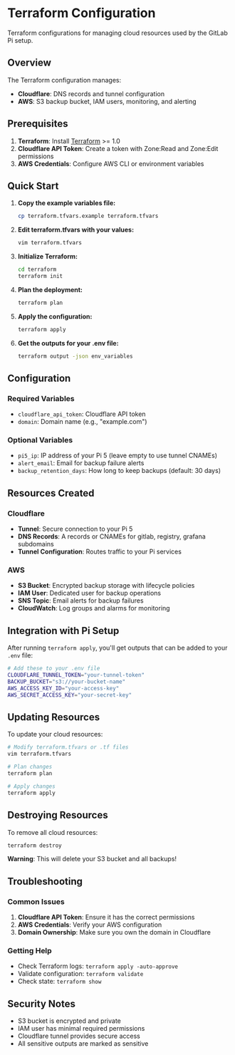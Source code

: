 # Terraform Configuration

Terraform configurations for managing cloud resources used by the GitLab Pi setup.

## Overview

The Terraform configuration manages:
- **Cloudflare**: DNS records and tunnel configuration
- **AWS**: S3 backup bucket, IAM users, monitoring, and alerting

## Prerequisites

1. **Terraform**: Install [Terraform](https://terraform.io/downloads) >= 1.0
2. **Cloudflare API Token**: Create a token with Zone:Read and Zone:Edit permissions
3. **AWS Credentials**: Configure AWS CLI or environment variables

## Quick Start

1. **Copy the example variables file:**
   ```bash
   cp terraform.tfvars.example terraform.tfvars
   ```

2. **Edit terraform.tfvars with your values:**
   ```bash
   vim terraform.tfvars
   ```

3. **Initialize Terraform:**
   ```bash
   cd terraform
   terraform init
   ```

4. **Plan the deployment:**
   ```bash
   terraform plan
   ```

5. **Apply the configuration:**
   ```bash
   terraform apply
   ```

6. **Get the outputs for your .env file:**
   ```bash
   terraform output -json env_variables
   ```

## Configuration

### Required Variables

- `cloudflare_api_token`: Cloudflare API token
- `domain`: Domain name (e.g., "example.com")

### Optional Variables

- `pi5_ip`: IP address of your Pi 5 (leave empty to use tunnel CNAMEs)
- `alert_email`: Email for backup failure alerts
- `backup_retention_days`: How long to keep backups (default: 30 days)

## Resources Created

### Cloudflare
- **Tunnel**: Secure connection to your Pi 5
- **DNS Records**: A records or CNAMEs for gitlab, registry, grafana subdomains
- **Tunnel Configuration**: Routes traffic to your Pi services

### AWS
- **S3 Bucket**: Encrypted backup storage with lifecycle policies
- **IAM User**: Dedicated user for backup operations
- **SNS Topic**: Email alerts for backup failures
- **CloudWatch**: Log groups and alarms for monitoring

## Integration with Pi Setup

After running `terraform apply`, you'll get outputs that can be added to your `.env` file:

```bash
# Add these to your .env file
CLOUDFLARE_TUNNEL_TOKEN="your-tunnel-token"
BACKUP_BUCKET="s3://your-bucket-name"
AWS_ACCESS_KEY_ID="your-access-key"
AWS_SECRET_ACCESS_KEY="your-secret-key"
```

## Updating Resources

To update your cloud resources:

```bash
# Modify terraform.tfvars or .tf files
vim terraform.tfvars

# Plan changes
terraform plan

# Apply changes
terraform apply
```

## Destroying Resources

To remove all cloud resources:

```bash
terraform destroy
```

**Warning**: This will delete your S3 bucket and all backups!

## Troubleshooting

### Common Issues

1. **Cloudflare API Token**: Ensure it has the correct permissions
2. **AWS Credentials**: Verify your AWS configuration
3. **Domain Ownership**: Make sure you own the domain in Cloudflare

### Getting Help

- Check Terraform logs: `terraform apply -auto-approve`
- Validate configuration: `terraform validate`
- Check state: `terraform show`

## Security Notes

- S3 bucket is encrypted and private
- IAM user has minimal required permissions
- Cloudflare tunnel provides secure access
- All sensitive outputs are marked as sensitive
